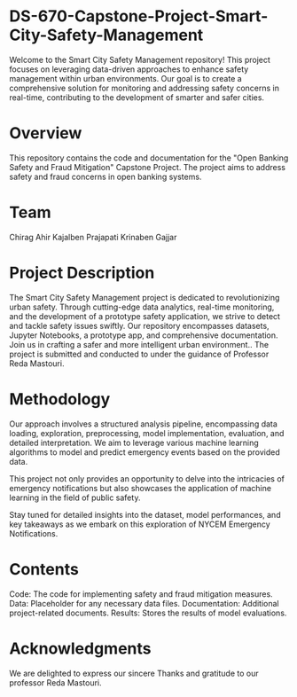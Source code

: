 # DS-670-Capstone-Project-Smart-City-Safety-Management
Welcome to the Smart City Safety Management repository! This project focuses on leveraging data-driven approaches to enhance safety management within urban environments. Our goal is to create a comprehensive solution for monitoring and addressing safety concerns in real-time, contributing to the development of smarter and safer cities.


# Overview
This repository contains the code and documentation for the "Open Banking Safety and Fraud Mitigation" Capstone Project. The project aims to address safety and fraud concerns in open banking systems.

# Team
Chirag Ahir
Kajalben Prajapati
Krinaben Gajjar

# Project Description

The Smart City Safety Management project is dedicated to revolutionizing urban safety. Through cutting-edge data analytics, real-time monitoring, and the development of a prototype safety application, we strive to detect and tackle safety issues swiftly. Our repository encompasses datasets, Jupyter Notebooks, a prototype app, and comprehensive documentation. Join us in crafting a safer and more intelligent urban environment.. The project is submitted and conducted to under the guidance of Professor Reda Mastouri.

# Methodology 
Our approach involves a structured analysis pipeline, encompassing data loading, exploration, preprocessing, model implementation, evaluation, and detailed interpretation. We aim to leverage various machine learning algorithms to model and predict emergency events based on the provided data.

This project not only provides an opportunity to delve into the intricacies of emergency notifications but also showcases the application of machine learning in the field of public safety.

Stay tuned for detailed insights into the dataset, model performances, and key takeaways as we embark on this exploration of NYCEM Emergency Notifications.

# Contents
Code: The code for implementing safety and fraud mitigation measures.
Data: Placeholder for any necessary data files.
Documentation: Additional project-related documents.
Results: Stores the results of model evaluations.


# Acknowledgments
We are delighted to express our sincere Thanks and gratitude to our professor Reda Mastouri.
